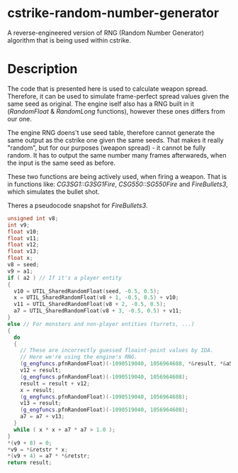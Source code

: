 # cstrike-random-number-generator
A reverse-engineered version of RNG (Random Number Generator) algorithm that is being used within cstrike.

# Description
The code that is presented here is used to calculate weapon spread. Therefore, it can be used to simulate frame-perfect spread values given the same seed as original. The engine iself also has a RNG built in it (*RandomFloat* & *RandomLong* functions), however these ones differs from our one.

The engine RNG doens't use seed table, therefore cannot generate the same output as the cstrike one given the same seeds. That makes it really "random", but for our purposes (weapon spread) - it cannot be fully random. It has to output the same number many frames afterwareds, when the input is the same seed as before.

These two functions are being actively used, when firing a weapon. That is in functions like: *CG3SG1::G3SG1Fire*, *CSG550::SG550Fire* and *FireBullets3*, which simulates the bullet shot.

Theres a pseudocode snapshot for *FireBullets3*.

```c++
unsigned int v8;
int v9;
float v10;
float v11;
float v12;
float v13;
float x;
v8 = seed;
v9 = a1;
if ( a2 ) // If it's a player entity
{
  v10 = UTIL_SharedRandomFloat(seed, -0.5, 0.5);
  x = UTIL_SharedRandomFloat(v8 + 1, -0.5, 0.5) + v10;
  v11 = UTIL_SharedRandomFloat(v8 + 2, -0.5, 0.5);
  a7 = UTIL_SharedRandomFloat(v8 + 3, -0.5, 0.5) + v11;
}
else // For monsters and non-player entities (turrets, ...)
{
  do
  {
    // These are incorrectly guessed floaint-point values by IDA.
    // Here we're using the engine's RNG.
    (g_engfuncs.pfnRandomFloat)(-1090519040, 1056964608, *&result, *&a5);
    v12 = result;
    (g_engfuncs.pfnRandomFloat)(-1090519040, 1056964608);
    result = result + v12;
    x = result;
    (g_engfuncs.pfnRandomFloat)(-1090519040, 1056964608);
    v13 = result;
    (g_engfuncs.pfnRandomFloat)(-1090519040, 1056964608);
    a7 = a7 + v13;
  }
  while ( x * x + a7 * a7 > 1.0 );
}
*(v9 + 8) = 0;
*v9 = *&retstr * x;
*(v9 + 4) = a7 * *&retstr;
return result;
```
